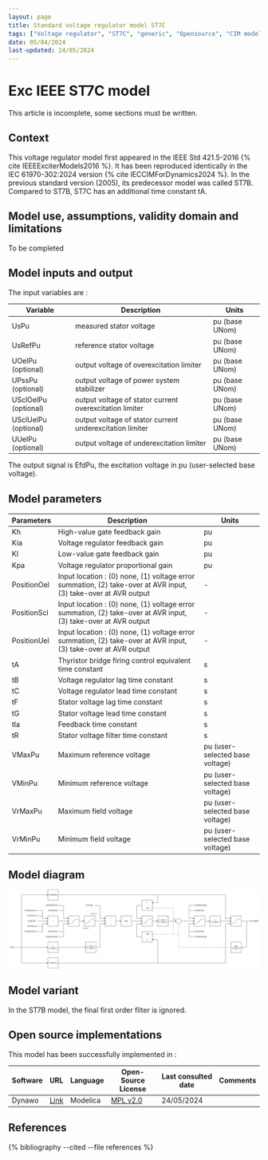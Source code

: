 ```yaml
---
layout: page
title: Standard voltage regulator model ST7C
tags: ["Voltage regulator", "ST7C", "generic", "Opensource", "CIM model", "RMS", "phasor", "MRL4", "Single phase", "ExcIEEEST7C", "IEEE", "dynawo", "#106"]
date: 05/04/2024
last-updated: 24/05/2024
---
```

# Exc IEEE ST7C model

This article is incomplete, some sections must be written.

## Context

This voltage regulator model first appeared in the IEEE Std 421.5-2016 {% cite IEEEExciterModels2016 %}. It has been reproduced identically in the IEC 61970-302:2024 version {% cite IECCIMForDynamics2024 %}.
In the previous standard version (2005), its predecessor model was called ST7B. Compared to ST7B, ST7C has an additional time constant tA.

## Model use, assumptions, validity domain and limitations

To be completed

## Model inputs and output

The input variables are :

| Variable | Description | Units |
|-----------|--------------| ------|
| UsPu |measured stator voltage | pu (base UNom)|
|UsRefPu |reference stator voltage |pu (base UNom)|
|UOelPu (optional) |output voltage of overexcitation limiter |pu (base UNom)|
|UPssPu (optional) |output voltage of power system stabilizer |pu (base UNom)|
|USclOelPu (optional) |output voltage of stator current overexcitation limiter |pu (base UNom)|
|USclUelPu (optional) |output voltage of stator current underexcitation limiter |pu (base UNom)|
|UUelPu (optional) |output voltage of underexcitation limiter |pu (base UNom)|

The output signal is EfdPu, the excitation voltage in pu (user-selected base voltage).

## Model parameters

| Parameters | Description | Units |
|-----------|--------------| ------|
|Kh |High-value gate feedback gain |pu|
|Kia |Voltage regulator feedback gain |pu|
|Kl |Low-value gate feedback gain |pu|
|Kpa |Voltage regulator proportional gain |pu|
|PositionOel |Input location : (0) none, (1) voltage error summation, (2) take-over at AVR input, (3) take-over at AVR output|-|
|PositionScl |Input location : (0) none, (1) voltage error summation, (2) take-over at AVR input, (3) take-over at AVR output|-|
|PositionUel |Input location : (0) none, (1) voltage error summation, (2) take-over at AVR input, (3) take-over at AVR output|-|
|tA |Thyristor bridge firing control equivalent time constant |s|
|tB |Voltage regulator lag time constant |s|
|tC |Voltage regulator lead time constant |s|
|tF |Stator voltage lag time constant |s|
|tG |Stator voltage lead time constant |s|
|tIa |Feedback time constant |s|
|tR |Stator voltage filter time constant |s|
|VMaxPu |Maximum reference voltage |pu (user-selected base voltage)|
|VMinPu |Minimum reference voltage |pu (user-selected base voltage)|
|VrMaxPu |Maximum field voltage |pu (user-selected base voltage)|
|VrMinPu |Minimum field voltage |pu (user-selected base voltage)|

## Model diagram

<img src="/pages/models/regulations/ST7C/ST7C.drawio.svg" alt="ST7C diagram">

## Model variant

In the ST7B model, the final first order filter is ignored.

## Open source implementations

This model has been successfully implemented in :

| Software      | URL | Language | Open-Source License | Last consulted date | Comments |
| ------------- | --- | -------- | ------------------- | ------------------- | -------- |
| Dynawo | [Link](https://github.com/dynawo/dynawo) | Modelica | [MPL v2.0](https://www.mozilla.org/en-US/MPL/2.0/)  | 24/05/2024 |  |

## References

{% bibliography --cited --file references  %}

